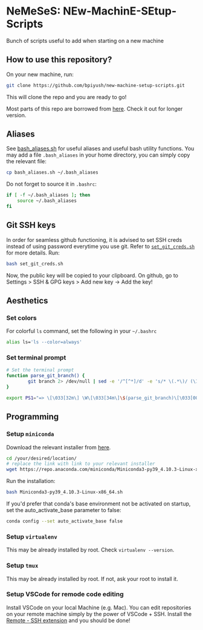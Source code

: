 # NeMeSeS: NEw-MachinE-SEtup-Scripts
Bunch of scripts useful to add when starting on a new machine


## How to use this repository?

On your new machine, run:
```bash
git clone https://github.com/bpiyush/new-machine-setup-scripts.git
```
This will clone the repo and you are ready to go!

Most parts of this repo are borrowed from [here](https://bpiyush.github.io/ml-engg-docs/new_machine.html). Check it out for longer version.

## Aliases

See [bash_aliases.sh](bash_aliases.sh) for useful aliases and useful bash utility functions. You may add a file `.bash_aliases` in your home directory, you can simply copy the relevant file:

```bash
cp bash_aliases.sh ~/.bash_aliases
```

Do not forget to source it in `.bashrc`:
```bash
if [ -f ~/.bash_aliases ]; then 
    source ~/.bash_aliases
fi
```

## Git SSH keys

In order for seamless github functioning, it is advised to set SSH creds instead of using password everytime you use git. Refer to [`set_git_creds.sh`](set_git_creds.sh) for more details. Run:
```bash
bash set_git_creds.sh
```
Now, the public key will be copied to your clipboard. On github, go to Settings > SSH & GPG keys > Add new key -> Add the key!

## Aesthetics

### Set colors

For colorful `ls` command, set the following in your `~/.bashrc`
```sh
alias ls='ls --color=always'
```

### Set terminal prompt

```sh
# Set the terminal prompt
function parse_git_branch() {
        git branch 2> /dev/null | sed -e '/^[^*]/d' -e 's/* \(.*\)/ (\1)/'
}

export PS1="=> \[\033[32m\] \W\[\033[34m\]\$(parse_git_branch)\[\033[00m\] [\A] $ "
```

## Programming

### Setup `miniconda`
Download the relevant installer from [here](https://docs.conda.io/en/latest/miniconda.html#linux-installers).
```bash
cd /your/desired/location/
# replace the link with link to your relevant installer
wget https://repo.anaconda.com/miniconda/Miniconda3-py39_4.10.3-Linux-x86_64.sh
```

Run the installation:
```bash
bash Miniconda3-py39_4.10.3-Linux-x86_64.sh
```

If you'd prefer that conda's base environment not be activated on startup,
set the auto_activate_base parameter to false:
```bash
conda config --set auto_activate_base false
```

### Setup `virtualenv`

This may be already installed by root. Check `virtualenv --version`.

### Setup `tmux`

This may be already installed by root. If not, ask your root to install it.

### Setup VSCode for remode code editing

Install VSCode on your local Machine (e.g. Mac). You can edit repositories on your remote machine simply by the power of VSCode + SSH. Install the [Remote - SSH extension](https://marketplace.visualstudio.com/items?itemName=ms-vscode-remote.remote-ssh) and you should be done!
